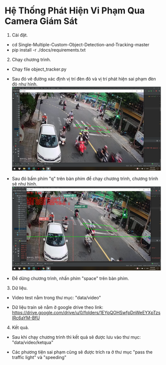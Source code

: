 # **Hệ Thống Phát Hiện Vi Phạm Qua Camera Giám Sát**

1. Cài đặt.

- cd Single-Multiple-Custom-Object-Detection-and-Tracking-master
- pip install -r ./docs/requirements.txt

2. Chạy chương trình.

- Chạy file object_tracker.py

- Sau đó vẽ đường xác định vị trí đèn đỏ và vị trí phát hiện sai phạm đèn đỏ như hình.
![](https://github.com/HoDoTenHuy/Web_Thoi_Trang/blob/master/Untitled.png)

- Sau đó bấm phím "q" trên bàn phím để chạy chương trình, chương trình sẽ như hình.
![](https://github.com/HoDoTenHuy/Web_Thoi_Trang/blob/master/Untitled1.png)

- Để dừng chương trình, nhấn phím "space" trên bàn phím.

3. Dữ liệu.

- Video test nằm trong thư mục: "data/video"

- Dữ liệu train sẽ nằm ở google drive theo link: https://drive.google.com/drive/u/0/folders/1EYpQOHSwfpDnWeEYXpTzsIRc6aYM-BfU

4. Kết quả.

- Sau khi chạy chương trình thì kết quả sẽ được lưu vào thư mục: "data/video/ketqua"

- Các phương tiện sai phạm cũng sẽ được trích ra ở thư mục "pass the traffic light" và "speeding"
